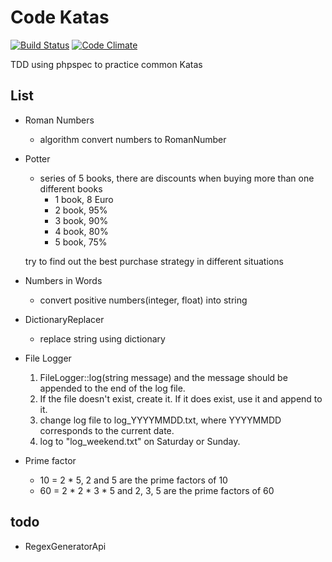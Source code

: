 Code Katas
=================

[![Build Status](https://travis-ci.org/leinbg/CodeKatas.svg?branch=master)](https://travis-ci.org/leinbg/CodeKatas)
[![Code Climate](https://codeclimate.com/github/leinbg/CodeKatas/badges/gpa.svg)](https://codeclimate.com/github/leinbg/CodeKatas)

TDD using phpspec to practice common Katas

List
------
- Roman Numbers
    - algorithm convert numbers to RomanNumber
- Potter
    - series of 5 books, there are discounts when buying more than one different books
        - 1 book, 8 Euro
        - 2 book, 95%
        - 3 book, 90%
        - 4 book, 80%
        - 5 book, 75%

	try to find out the best purchase strategy in different situations
- Numbers in Words
    - convert positive numbers(integer, float) into string
- DictionaryReplacer
    - replace string using dictionary
- File Logger
    1. FileLogger::log(string message) and the message should be appended to the end of the log file. 
    2. If the file doesn't exist, create it. If it does exist, use it and append to it.
    3. change log file to log_YYYYMMDD.txt, where YYYYMMDD corresponds to the current date.
    4. log to "log_weekend.txt" on Saturday or Sunday.
- Prime factor
    - 10 = 2 * 5, 2 and 5 are the prime factors of 10
    - 60 = 2 * 2 * 3 * 5 and 2, 3, 5 are the prime factors of 60

todo
-----
- RegexGeneratorApi